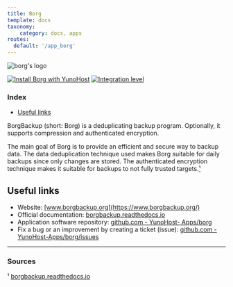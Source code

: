 ```yaml
---
title: Borg
template: docs
taxonomy:
    category: docs, apps
routes:
  default: '/app_borg'
---
```


![borg's logo](image://borg_logo.svg?resize=,80)

[![Install Borg with YunoHost](https://install-app.yunohost.org/install-with-yunohost.png)](https://install-app.yunohost.org/?app=borg) [![Integration level](https://dash.yunohost.org/integration/borg.svg)](https://dash.yunohost.org/appci/app/borg)

### Index

- [Useful links](#useful-links)

BorgBackup (short: Borg) is a deduplicating backup program. Optionally, it supports compression and authenticated encryption.

The main goal of Borg is to provide an efficient and secure way to backup data. The data deduplication technique used makes Borg suitable for daily backups since only changes are stored. The authenticated encryption technique makes it suitable for backups to not fully trusted targets.[¹](#sources)

## Useful links

+ Website: [www.borgbackup.org](https://www.borgbackup.org/)
+ Official documentation: [borgbackup.readthedocs.io](https://borgbackup.readthedocs.io/en/stable/)
+ Application software repository: [github.com - YunoHost- Apps/borg](https://github.com/YunoHost-Apps/borg_ynh)
+ Fix a bug or an improvement by creating a ticket (issue): [github.com - YunoHost-Apps/borg/issues](https://github.com/YunoHost-Apps/borg_ynh/issues)

------

### Sources

¹ [borgbackup.readthedocs.io](https://borgbackup.readthedocs.io/en/stable/#what-is-borgbackup)
